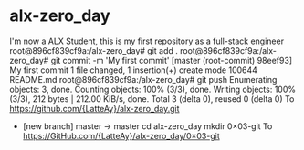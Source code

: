 # alx-zero_day
 I'm now a ALX Student, this is my first repository as a full-stack engineer
root@896cf839cf9a:/alx-zero_day# git add .
root@896cf839cf9a:/alx-zero_day# git commit -m 'My first commit'
[master (root-commit) 98eef93] My first commit
1 file changed, 1 insertion(+)
create mode 100644 README.md
root@896cf839cf9a:/alx-zero_day# git push
Enumerating objects: 3, done.
Counting objects: 100% (3/3), done.
Writing objects: 100% (3/3), 212 bytes | 212.00 KiB/s, done.
Total 3 (delta 0), reused 0 (delta 0)
To https://github.com/{LatteAy}/alx-zero_day.git
* [new branch] master -> master
cd alx-zero_day
mkdir 0×03-git
To https://GitHub.com/{LatteAy}/alx-zero_day/0×03-git
